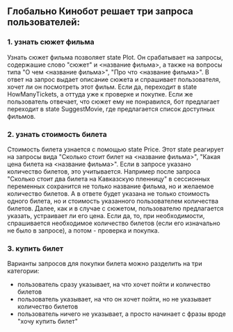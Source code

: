 ## Глобально Кинобот решает три запроса пользователей: 
### 1. узнать сюжет фильма
Узнать сюжет фильма позволяет state Plot. Он срабатывает на запросы, содержашие слово "сюжет" и <название фильма>, а также на вопросы типа "О чем <название фильма>", "Про что <название фильма>". В ответ на запрос выдает описание сюжета и спрашивает пользователя, хочет ли он посмотреть этот фильм. Если да, переходит в state HowManyTickets, а оттуда уже к проверке и покупке. Если же пользователь отвечает, что сюжет ему не понравился, бот предлагает переходит в state SuggestMovie, где предлагается список доступных фильмов.
### 2. узнать стоимость билета
Стоимость билета узнается с помощью state Price. Этот state реагирует на запросы вида "Сколько стоит билет на <название фильма>", "Какая цена билета на <название фильма>". Если в запросе указано количество билетов, это учитывается. Например после запроса "Сколько стоит два билета на Кавказскую пленницу" в сессионных переменных сохранится не только название фильма, но и желаемое количество билетов. А в ответе будет указана не только стоимость одного билета, но и стоимость указанного пользователем количества билетов. Далее, как и в случае с сюжетом, пользователю предлагается указать, устраивает ли его цена. Если да, то, при необходимости, спрашивается необходимое количество билетов (если его изначально не было в запросе), а потом - проверка и покупка.
### 3. купить билет
Варианты запросов для покупки билета можно разделить на три категории:
- пользователь сразу указывает, на что хочет пойти и количество билетов
- пользователь указывает, на что он хочет пойти, но не указывает количество билетов
- пользователь ничего не указывает, а просто начинает с фразы вроде "хочу купить билет"
